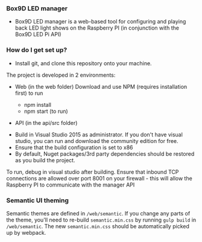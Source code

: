 ### Box9D LED manager ###

* Box9D LED manager is a web-based tool for configuring and playing back LED light shows on the Raspberry PI (in conjunction with the Box9D LED Pi API)

### How do I get set up? ###

* Install git, and clone this repository onto your machine.

The project is developed in 2 environments:

* Web (in the web folder)
Download and use NPM (requires installation first) to run
  - npm install
  - npm start (to run)

* API (in the api/src folder)
 - Build in Visual Studio 2015 as administrator. If you don't have visual studio, you can run and download the community edition for free.
 - Ensure that the build configuration is set to x86
 - By default, Nuget packages/3rd party dependencies should be restored as you build the project.

To run, debug in visual studio after building. Ensure that inbound TCP connections are allowed over port 8001 on your firewall - this will allow the Raspberry PI to communicate with the manager API

### Semantic UI theming ###

Semantic themes are defined in `/web/semantic`. If you change any parts of the theme, you'll need to re-build `semantic.min.css` by running `gulp build` in `/web/semantic`. The new `semantic.min.css` should be automatically picked up by webpack.
